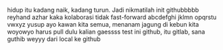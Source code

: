 hidup itu kadang naik, kadang turun. Jadi nikmatilah
init githubbbbb
reyhand
azhar
kaka
kolaborasi tidak fast-forward abcdefghi jklmn opqrstu vwxyz
yusup
ayo kawan kita semua, menanam jagung di kebun kita
woyowyo harus pull dulu kalian gaessss
test
ini github, itu gitlab, sana guthib
weyyy dari local ke github
